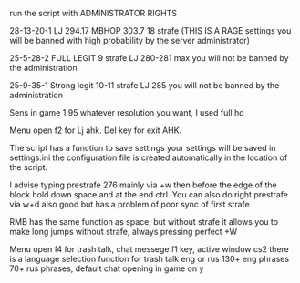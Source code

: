 run the script with ADMINISTRATOR RIGHTS

28-13-20-1 LJ 294.17 MBHOP 303.7 18 strafe (THIS IS A RAGE settings you will be banned with high probability by the server administrator)

25-5-28-2 FULL LEGIT 9 strafe LJ 280-281 max  you will not be banned by the administration

25-9-35-1 Strong legit 10-11 strafe LJ 285 you will not be banned by the administration

Sens in game 1.95 whatever resolution you want, I used full hd

Menu open f2 for Lj ahk. Del key for exit AHK. 

The script has a function to save settings your settings will be saved in settings.ini the configuration file is created automatically in the location of the script.

I advise typing prestrafe 276 mainly via +w then before the edge of the block hold down space and at the end ctrl. 
You can also do right prestrafe via w+d also good but has a problem of poor sync of first strafe

RMB has the same function as space, but without strafe it allows you to make long jumps without strafe, always pressing perfect +W

Menu open f4 for trash talk, chat messege f1 key, active window cs2 there is a language selection function for trash talk eng or rus 130+ eng phrases 70+ rus phrases, default chat opening in game on y

